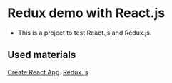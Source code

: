 # Redux demo with React.js

* This is a project to test React.js and Redux.js.

## Used materials

[Create React App](https://github.com/facebook/create-react-app).
[Redux.js](https://redux.js.org/)

